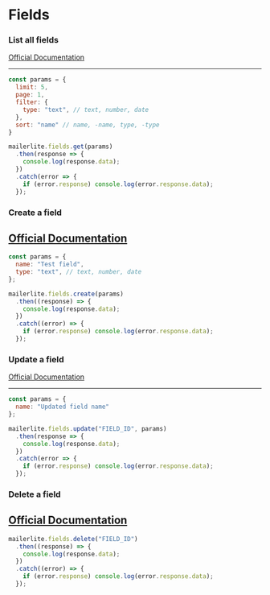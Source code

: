 # Fields

### List all fields

[Official Documentation](https://developers.mailerlite.com/docs/fields.html#list-all-fields)

---
```javascript
const params = {
  limit: 5,
  page: 1,
  filter: {
    type: "text", // text, number, date
  },
  sort: "name" // name, -name, type, -type
}

mailerlite.fields.get(params)
  .then(response => {
    console.log(response.data);
  })
  .catch(error => {
    if (error.response) console.log(error.response.data);
  });
```

### Create a field
[Official Documentation](https://developers.mailerlite.com/docs/fields.html#create-a-field)
---

```javascript
const params = {
  name: "Test field",
  type: "text", // text, number, date
};

mailerlite.fields.create(params)
  .then((response) => {
    console.log(response.data);
  })
  .catch((error) => {
    if (error.response) console.log(error.response.data);
  });
```

### Update a field

[Official Documentation](https://developers.mailerlite.com/docs/fields.html#update-a-field)

---
```javascript
const params = {
  name: "Updated field name"
};

mailerlite.fields.update("FIELD_ID", params)
  .then(response => {
    console.log(response.data);
  })
  .catch(error => {
    if (error.response) console.log(error.response.data);
  });
```


### Delete a field
[Official Documentation](https://developers.mailerlite.com/docs/fields.html#delete-a-field)
---

```javascript
mailerlite.fields.delete("FIELD_ID")
  .then((response) => {
    console.log(response.data);
  })
  .catch((error) => {
    if (error.response) console.log(error.response.data);
  });
```
